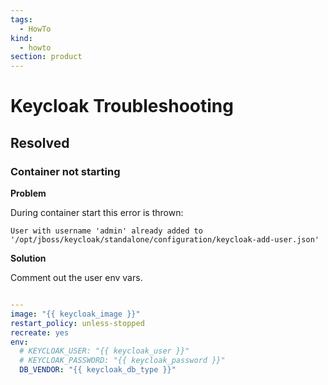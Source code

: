 ```yaml
---
tags:
  - HowTo
kind:
  - howto
section: product
---
```


# Keycloak Troubleshooting

## Resolved

### Container not starting

**Problem**

During container start this error is thrown:

`User with username 'admin' already added to '/opt/jboss/keycloak/standalone/configuration/keycloak-add-user.json'`

**Solution**

Comment out the user env vars.

```yml

---
image: "{{ keycloak_image }}"
restart_policy: unless-stopped
recreate: yes
env:
  # KEYCLOAK_USER: "{{ keycloak_user }}"
  # KEYCLOAK_PASSWORD: "{{ keycloak_password }}"
  DB_VENDOR: "{{ keycloak_db_type }}"
```

